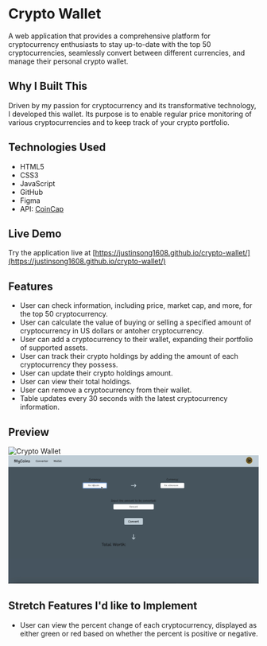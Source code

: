 # Crypto Wallet

A web application that provides a comprehensive platform for cryptocurrency enthusiasts to stay up-to-date with the top 50 cryptocurrencies, seamlessly convert between different currencies, and manage their personal crypto wallet.

## Why I Built This

Driven by my passion for cryptocurrency and its transformative technology, I developed this wallet. Its purpose is to enable regular price monitoring of various cryptocurrencies and to keep track of your crypto portfolio.

## Technologies Used

- HTML5
- CSS3
- JavaScript
- GitHub
- Figma
- API: [CoinCap](https://docs.coincap.io/#0a8102a5-c338-4661-aa99-f1c57661b5b1)

## Live Demo

Try the application live at [https://justinsong1608.github.io/crypto-wallet/](https://justinsong1608.github.io/crypto-wallet/)

## Features

- User can check information, including price, market cap, and more, for the top 50 cryptocurrency.
- User can calculate the value of buying or selling a specified amount of cryptocurrency in US dollars or antoher cryptocurrency.
- User can add a cryptocurrency to their wallet, expanding their portfolio of supported assets.
- User can track their crypto holdings by adding the amount of each cryptocurrency they possess.
- User can update their crypto holdings amount.
- User can view their total holdings.
- User can remove a cryptocurrency from their wallet.
- Table updates every 30 seconds with the latest cryptocurrency information.

## Preview

![Crypto Wallet](images/cryptoWallet.gif)
![Crypto Wallet Converter](images/cryptoWalletConverter.gif)

## Stretch Features I'd like to Implement

- User can view the percent change of each cryptocurrency, displayed as either green or red based on whether the percent is positive or negative.
